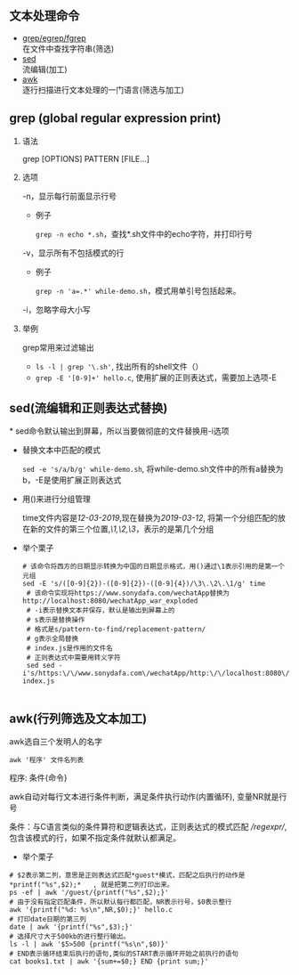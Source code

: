## 文本处理命令

* <a href="#grep">grep/egrep/fgrep</a>  
在文件中查找字符串(筛选)  
* <a href="#sed">sed</a>  
流编辑(加工)  
* <a href="#awk">awk</a>  
逐行扫描进行文本处理的一门语言(筛选与加工)

<h2 id="grep">grep (global regular expression print)</h2>

1. 语法

   grep [OPTIONS]  PATTERN [FILE...]

2. 选项

   -n，显示每行前面显示行号

   * 例子

     `grep -n echo *.sh`，查找*.sh文件中的echo字符，并打印行号

   -v，显示所有不包括模式的行

    * 例子

      `grep -n 'a=.*' while-demo.sh`，模式用单引号包括起来。

   -i，忽略字母大小写

3. 举例

   grep常用来过滤输出

   * `ls -l | grep '\.sh'`, 找出所有的shell文件（）
   * `grep -E '[0-9]+' hello.c`, 使用扩展的正则表达式，需要加上选项-E

<h2 id="sed">sed(流编辑和正则表达式替换)</h2>
* sed命令默认输出到屏幕，所以当要做彻底的文件替换用-i选项

* 替换文本中匹配的模式

  `sed -e 's/a/b/g' while-demo.sh`, 将while-demo.sh文件中的所有a替换为b，-E是使用扩展正则表达式

* 用()来进行分组管理

  time文件内容是*12-03-2019*,现在替换为*2019-03-12*, 将第一个分组匹配的放在新的文件的第三个位置,*\1,\2,\3*，表示的是第几个分组

* 举个栗子

     ```shell
   # 该命令将西方的日期显示转换为中国的日期显示格式，用()通过\1表示引用的是第一个元组
     sed -E 's/([0-9]{2})-([0-9]{2})-([0-9]{4})/\3\.\2\.\1/g' time
      # 该命令实现将https://www.sonydafa.com/wechatApp替换为http://localhost:8080/wechatApp_war_exploded   
      # -i表示替换文本并保存，默认是输出到屏幕上的
      # s表示是替换操作
      # 格式是s/pattern-to-find/replacement-pattern/
      # g表示全局替换
      # index.js是作用的文件名
      # 正则表达式中需要用转义字符    
      sed sed -i's/https:\/\/www.sonydafa.com\/wechatApp/http:\/\/localhost:8080\/wechatApp_war_exploded/g' index.js
      
     ```


<h2 id="awk">awk(行列筛选及文本加工)</h2>

awk选自三个发明人的名字

`awk '程序' 文件名列表`

程序: 条件{命令}

awk自动对每行文本进行条件判断，满足条件执行动作(内置循环), 变量NR就是行号

条件：与C语言类似的条件算符和逻辑表达式，正则表达式的模式匹配 */regexpr/*, 包含该模式的行，如果不指定条件就默认都满足。

* 举个栗子

```shell
# $2表示第二列，意思是正则表达式匹配*guest*模式，匹配之后执行的动作是*printf("%s",$2);*   , 就是把第二列打印出来。
ps -ef | awk '/guest/{printf("%s",$2);}'
# 由于没有指定匹配条件，所以默认每行都匹配，NR表示行号，$0表示整行
awk '{printf("%d: %s\n",NR,$0);}' hello.c
# 打印date日期的第三列
date | awk '{printf("%s",$3);}'
# 选择尺寸大于500kb的进行整行输出。
ls -l | awk '$5>500 {printf("%s\n",$0)}'
# END表示循环结束后执行的语句,类似的START表示循环开始之前执行的语句
cat books1.txt | awk '{sum+=$0;} END {print sum;}'
```
